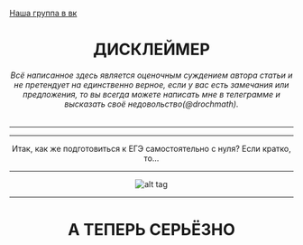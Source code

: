 [Наша группа в вк](https://vk.com/clubmaslov)
<h1 align='center'> ДИСКЛЕЙМЕР </h1>

<h6 align='center'>Всё написанное здесь является оценочным суждением автора статьи и не претендует на единственно верное, если у вас есть замечания или предложения, то вы всегда можете написать мне в телеграмме и высказать своё недовольство(@drochmath).</h6>

***
---
    
<div align='center'>
    Итак, как же подготовиться к ЕГЭ самостоятельно c нуля? Если кратко, то...

   ---
  
   ![alt tag](https://i.ibb.co/vsGPJg0/BV.jpg "Описание будет тут")
</div>

---

<h1 align='center'>А ТЕПЕРЬ СЕРЬЁЗНО</h1>
